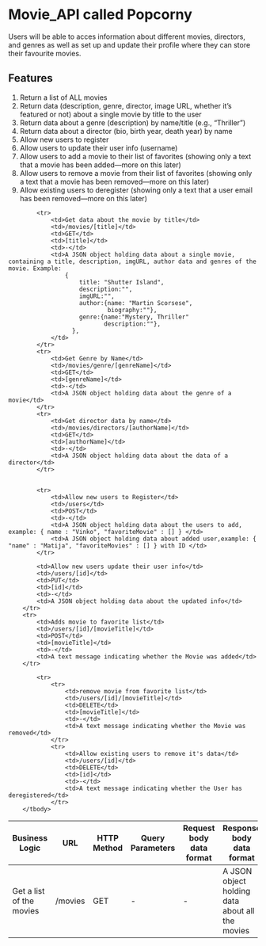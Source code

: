 
   <h1>Movie_API called Popcorny</h1>
   <p>Users will be able to acces information about different movies, directors, and genres as well as set up and update their profile where they can store their favourite movies.</p>
   <h2>Features</h2> 
    <ol>
        <li>Return a list of ALL movies </li>
        <li>Return data (description, genre, director, image URL, whether it’s featured or not) about a single movie by title to the user</li>
        <li>Return data about a genre (description) by name/title (e.g., “Thriller”)</li>
        <li>Return data about a director (bio, birth year, death year) by name</li>
        <li>Allow new users to register</li>
        <li>Allow users to update their user info (username)</li>
        <li>Allow users to add a movie to their list of favorites (showing only a text that a movie has been added—more on this later)</li>
        <li>Allow users to remove a movie from their list of favorites (showing only a text that a movie has been removed—more on this later)</li>
        <li>Allow existing users to deregister (showing only a text that a user email has been removed—more on this later)</li>
    </ol>
    <table>
        <thead> 
            <tr>
                <th>Business Logic</th>
                <th>URL</th>
                <th>HTTP Method</th>
                <th>Query Parameters</th>
                <th>Request body data format</th>
                <th>Response body data format</th>
            </tr>
        </thead>
        <tbody>
            <tr>
                <td>Get a list of the movies</td>       
                <td>/movies</td>
                <td>GET</td> 
                <td>-</td>
                <td>-</td>
                <td>A JSON object holding data about all the movies</td>         
            </tr>

            <tr>
                <td>Get data about the movie by title</td>
                <td>/movies/[title]</td>
                <td>GET</td>
                <td>[title]</td>
                <td>-</td>
                <td>A JSON object holding data about a single movie, containing a title, description, imgURL, author data and genres of the movie. Example:
                    {
                        title: "Shutter Island",
                        description:"",
                        imgURL:"",
                        author:{name: "Martin Scorsese",
                                biography:""},
                        genre:{name:"Mystery, Thriller"
                               description:""},
                      },
                </td>
            </tr>
            <tr>
                <td>Get Genre by Name</td>
                <td>/movies/genre/[genreName]</td>
                <td>GET</td>
                <td>[genreName]</td>
                <td>-</td>
                <td>A JSON object holding data about the genre of a movie</td>
            </tr>
            <tr>  
                <td>Get director data by name</td>
                <td>/movies/directors/[authorName]</td>
                <td>GET</td>
                <td>[authorName]</td>
                <td>-</td>
                <td>A JSON object holding data about the data of a director</td>
            </tr>


            <tr>
                <td>Allow new users to Register</td>
                <td>/users</td>
                <td>POST</td>
                <td>-</td>
                <td>A JSON object holding data about the users to add, example: { name : "Vinko", "favoriteMovie" : [] } </td>
                <td>A JSON object holding data about added user,example: { "name" : "Matija", "favoriteMovies" : [] } with ID </td>
            </tr>

            <td>Allow new users update their user info</td>
            <td>/users/[id]</td>
            <td>PUT</td>
            <td>[id]</td>
            <td>-</td>
            <td>A JSON object holding data about the updated info</td>
        </tr>
        <tr>
            <td>Adds movie to favorite list</td>
            <td>/users/[id]/[movieTitle]</td>
            <td>POST</td>
            <td>[movieTitle]</td>
            <td>-</td>
            <td>A text message indicating whether the Movie was added</td>
        </tr>


 <!----         <tr>
                <td>Add a movie</td>
                <td>/movies</td>
                <td>POST</td>
                <td>A JSON object holding data about the movie to add, structured like:
                    {
                        title: "Shutter Island",
                        description:"",
                        imgURL:"",
                        author:{name: "Martin Scorsese",
                                biography:""},
                        genre:{name:"Mystery, Thriller"
                               description:""},
                      },             
                </td>
                <td>A JSON object holding data about the movie that was added:
                    title: "Shutter Island",
                    description:"",
                    imgURL:"",
                    author:{name: "Martin Scorsese",
                            biography:""},
                    genre:{name:"Mystery, Thriller"
                           description:""},
                  },
                </td>
            </tr>
        --->
            <tr>
                <tr>
                    <td>remove movie from favorite list</td>
                    <td>/users/[id]/[movieTitle]</td>
                    <td>DELETE</td>
                    <td>[movieTitle]</td>
                    <td>-</td>
                    <td>A text message indicating whether the Movie was removed</td>
                </tr>
                <tr>
                    <td>Allow existing users to remove it's data</td>
                    <td>/users/[id]</td>
                    <td>DELETE</td>
                    <td>[id]</td>
                    <td>-</td>
                    <td>A text message indicating whether the User has deregistered</td>
                </tr>
        </tbody>
   </table>
